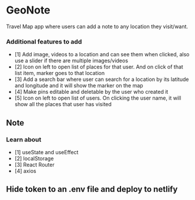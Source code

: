 # GeoNote
Travel Map app where users can add a note to any location they visit/want.

### Additional features to add
- [1] Add image, videos to a location and can see them when clicked, also use a slider if there are multiple images/videos
- [2] Icon on left to open list of places for that user. And on click of that list item, marker goes to that location
- [3] Add a search bar where user can search for a location by its latitude and longitude and it will show the marker on the map
- [4] Make pins editable and deletable by the user who created it
- [5] Icon on left to open list of users. On clicking the user name, it will show all the places that user has visited

## Note
### Learn about
- [1] useState and useEffect
- [2] localStorage
- [3] React Router
- [4] axios

## Hide token to an .env file and deploy to netlify
